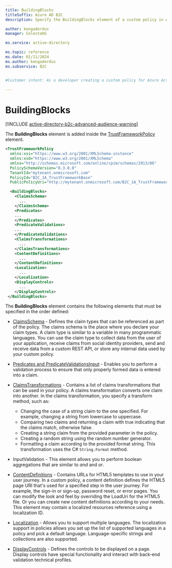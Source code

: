 ```yaml
---
title: BuildingBlocks
titleSuffix: Azure AD B2C
description: Specify the BuildingBlocks element of a custom policy in Azure Active Directory B2C.

author: kengaderdus
manager: CelesteDG

ms.service: active-directory

ms.topic: reference
ms.date: 01/11/2024
ms.author: kengaderdus
ms.subservice: B2C


#Customer intent: As a developer creating a custom policy for Azure Active Directory B2C, I want to understand the structure and elements of the BuildingBlocks section, so that I can properly define the necessary components for my custom policy.

---
```


# BuildingBlocks

[!INCLUDE [active-directory-b2c-advanced-audience-warning](../../includes/active-directory-b2c-advanced-audience-warning.md)]

The **BuildingBlocks** element is added inside the [TrustFrameworkPolicy](trustframeworkpolicy.md) element.

```xml
<TrustFrameworkPolicy
  xmlns:xsi="https://www.w3.org/2001/XMLSchema-instance"
  xmlns:xsd="https://www.w3.org/2001/XMLSchema"
  xmlns="http://schemas.microsoft.com/online/cpim/schemas/2013/06"
  PolicySchemaVersion="0.3.0.0"
  TenantId="mytenant.onmicrosoft.com"
  PolicyId="B2C_1A_TrustFrameworkBase"
  PublicPolicyUri="http://mytenant.onmicrosoft.com/B2C_1A_TrustFrameworkBase">

  <BuildingBlocks>
    <ClaimsSchema>
      ...
    </ClaimsSchema>
    <Predicates>
    ...
    </Predicates>
    <PredicateValidations>
    ...
    </PredicateValidations>
    <ClaimsTransformations>
      ...
    </ClaimsTransformations>
    <ContentDefinitions>
      ...
    </ContentDefinitions>
    <Localization>
      ...
    </Localization>
    <DisplayControls>
      ...
    </DisplayControls>
 </BuildingBlocks>
```

The **BuildingBlocks** element contains the following elements that must be specified in the order defined:

- [ClaimsSchema](claimsschema.md) - Defines the claim types that can be referenced as part of the policy. The claims schema is the place where you declare your claim types. A claim type is similar to a variable in many programmatic languages. You can use the claim type to collect data from the user of your application, receive claims from social identity providers, send and receive data from a custom REST API, or store any internal data used by your custom policy.

- [Predicates and PredicateValidationsInput](predicates.md) - Enables you to perform a validation process to ensure that only properly formed data is entered into a claim.

- [ClaimsTransformations](claimstransformations.md) - Contains a list of claims transformations that can be used in your policy.  A claims transformation converts one claim into another. In the claims transformation, you specify a transform method, such as:
  - Changing the case of a string claim to the one specified. For example, changing a string from lowercase to uppercase.
  - Comparing two claims and returning a claim with true indicating that the claims match, otherwise false.
  - Creating a string claim from the provided parameter in the policy.
  - Creating a random string using the random number generator.
  - Formatting a claim according to the provided format string. This transformation uses the C# `String.Format` method.

- InputValidation - This element allows you to perform boolean aggregations that are similar to *and* and *or*.

- [ContentDefinitions](contentdefinitions.md) - Contains URLs for HTML5 templates to use in your user journey. In a custom policy, a content definition defines the HTML5 page URI that's used for a specified step in the user journey. For example, the sign-in or sign-up, password reset, or error pages. You can modify the look and feel by overriding the LoadUri for the HTML5 file. Or you can create new content definitions according to your needs. This element may contain a localized resources reference using a localization ID.

- [Localization](localization.md) - Allows you to support multiple languages. The localization support in policies allows you set up the list of supported languages in a policy and pick a default language. Language-specific strings and collections are also supported.

- [DisplayControls](display-controls.md) - Defines the controls to be displayed on a page. Display controls have special functionality and interact with back-end validation technical profiles. 
